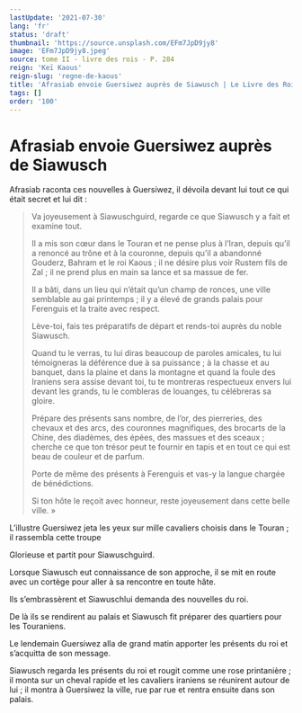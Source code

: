 ```yaml
---
lastUpdate: '2021-07-30'
lang: 'fr'
status: 'draft'
thumbnail: 'https://source.unsplash.com/EFm7JpD9jy8'
image: 'EFm7JpD9jy8.jpeg'
source: tome II - livre des rois - P. 284
reign: 'Keï Kaous'
reign-slug: 'regne-de-kaous'
title: 'Afrasiab envoie Guersiwez auprès de Siawusch | Le Livre des Rois | Shâhnâmeh'
tags: []
order: '100'
---
```


<!-- LTeX: language=fr -->

# Afrasiab envoie Guersiwez auprès de Siawusch

Afrasiab raconta ces nouvelles à Guersiwez, il dévoila devant lui tout ce qui était secret et lui dit :

> Va joyeusement à Siawuschguird, regarde ce que Siawusch y a fait et examine tout.
>
> Il a mis son cœur dans le Touran et ne pense plus à l’Iran, depuis qu’il a renoncé au trône et à la couronne, depuis qu’il a abandonné Gouderz, Bahram et le roi Kaous ; il ne désire plus voir Rustem fils de Zal ; il ne prend plus en main sa lance et sa massue de fer.
>
> Il a bâti, dans un lieu qui n’était qu’un champ de ronces, une ville semblable au gai printemps ; il y a élevé de grands palais pour Ferenguis et la traite avec respect.
>
> Lève-toi, fais tes préparatifs de départ et rends-toi auprès du noble Siawusch.
>
> Quand tu le verras, tu lui diras beaucoup de paroles amicales, tu lui témoigneras la déférence due à sa puissance ; à la chasse et au banquet, dans la plaine et dans la montagne et quand la foule des Iraniens sera assise devant toi, tu te montreras respectueux envers lui devant les grands, tu le combleras de louanges, tu célébreras sa gloire.
>
> Prépare des présents sans nombre, de l’or, des pierreries, des chevaux et des arcs, des couronnes magnifiques, des brocarts de la Chine, des diadèmes, des épées, des massues et des sceaux ; cherche ce que ton trésor peut te fournir en tapis et en tout ce qui est beau de couleur et de parfum.
>
> Porte de même des présents à Ferenguis et vas-y la langue chargée de bénédictions.
>
> Si ton hôte le reçoit avec honneur, reste joyeusement dans cette belle ville. »

L’illustre Guersiwez jeta les yeux sur mille cavaliers choisis dans le Touran ; il rassembla cette troupe

Glorieuse et partit pour Siawuschguird.

Lorsque Siawusch eut connaissance de son approche, il se mit en route avec un cortège pour aller à sa rencontre en toute hâte.

Ils s’embrassèrent et Siawuschlui demanda des nouvelles du roi.

De là ils se rendirent au palais et Siawusch fit préparer des quartiers pour les Touraniens.

Le lendemain Guersiwez alla de grand matin apporter les présents du roi et s’acquitta de son message.

Siawusch regarda les présents du roi et rougit comme une rose printanière ; il monta sur un cheval rapide et les cavaliers iraniens se réunirent autour de lui ; il montra à Guersiwez la ville, rue par rue et rentra ensuite dans son palais.
